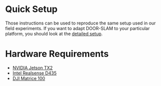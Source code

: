 # Quick Setup
Those instructions can be used to reproduce the same setup used in our field 
experiments. If you want to adapt DOOR-SLAM to your particular platform, you
should look at the [detailed setup](detailed_setup.md).

# Hardware Requirements
- [NVIDIA Jetson TX2](https://developer.nvidia.com/embedded/jetson-tx2)
- [Intel Realsense D435](https://www.intelrealsense.com/depth-camera-d435/)
- [DJI Matrice 100](https://www.dji.com/ca/matrice100?gclid=CjwKCAiA8qLvBRAbEiwAE_ZzPUsslCzK26_TNCYhazw-pswp8oyLU29d8VnYrAOUlDPAR7XsSxS3gxoC0noQAvD_BwE)

<!-- Computer basic setup (link to other file) -->

<!-- Pull docker images -->

<!-- Install bash commands -->

<!-- Sequence of bash commands to run -->